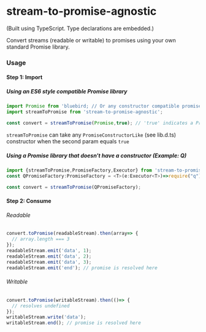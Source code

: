 stream-to-promise-agnostic
==========================
(Built using TypeScript. Type declarations are embedded.)

Convert streams (readable or writable) to promises using your own standard Promise library.

### Usage

#### Step 1: Import

##### Using an ES6 style compatible Promise library 
```ts
import Promise from 'bluebird; // Or any constructor compatible promise like library of your choice.  
import streamToPromise from 'stream-to-promise-agnostic';

const convert = streamToPromise(Promise,true); // 'true' indicates a Promise constructor
```
```streamToPromise``` can take any ```PromiseConstructorLike``` (see lib.d.ts) constructor when the second param equals ```true```

##### Using a Promise library that doesn't have a constructor (Example: Q)
```ts 
import {streamToPromise,PromiseFactory,Executor} from 'stream-to-promise-agnostic';
const QPromiseFactory:PromiseFactory = <T>(e:Executor<T>)=>require("q").promise(e);

const convert = streamToPromise(QPromiseFactory);
``` 



#### Step 2: Consume

###### Readable
```ts
convert.toPromise(readableStream).then(array=> {
  // array.length === 3
});
readableStream.emit('data', 1);
readableStream.emit('data', 2);
readableStream.emit('data', 3);
readableStream.emit('end'); // promise is resolved here
```

###### Writable
```ts
convert.toPromise(writableStream).then(()=> {
  // resolves undefined
});
writableStream.write('data');
writableStream.end(); // promise is resolved here
```

